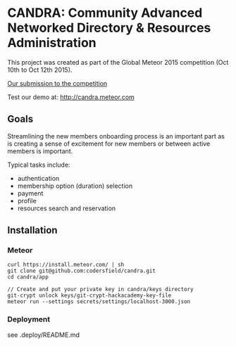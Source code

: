 # CANDRA: Community Advanced Networked Directory & Resources Administration

This project was created as part of the Global Meteor 2015 competition (Oct 10th to Oct 12th 2015).

[Our submission to the competition](docs/METEOR-2015.md)

Test our demo at: http://candra.meteor.com

## Goals

Streamlining the new members onboarding process is an important part as is creating a sense of excitement for new members or between active members is important.

Typical tasks include:

* authentication 
* membership option (duration) selection 
* payment
* profile
* resources search and reservation

## Installation

### Meteor

```
curl https://install.meteor.com/ | sh
git clone git@github.com:codersfield/candra.git
cd candra/app

// Create and put your private key in candra/keys directory
git-crypt unlock keys/git-crypt-hackacademy-key-file
meteor run --settings secrets/settings/localhost-3000.json
```

### Deployment

see .deploy/README.md
